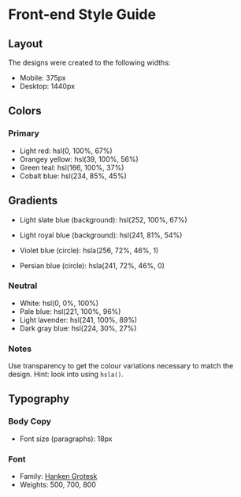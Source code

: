 # Front-end Style Guide

## Layout

The designs were created to the following widths:

- Mobile: 375px
- Desktop: 1440px

## Colors

### Primary

- Light red: hsl(0, 100%, 67%)
- Orangey yellow: hsl(39, 100%, 56%)
- Green teal: hsl(166, 100%, 37%)
- Cobalt blue: hsl(234, 85%, 45%)

## Gradients

- Light slate blue (background): hsl(252, 100%, 67%)
- Light royal blue (background): hsl(241, 81%, 54%)

- Violet blue (circle): hsla(256, 72%, 46%, 1) 
- Persian blue (circle): hsla(241, 72%, 46%, 0)



### Neutral

- White: hsl(0, 0%, 100%)
- Pale blue: hsl(221, 100%, 96%)
- Light lavender: hsl(241, 100%, 89%)
- Dark gray blue: hsl(224, 30%, 27%)

### Notes

Use transparency to get the colour variations necessary to match the design. Hint: look into using `hsla()`.

## Typography

### Body Copy

- Font size (paragraphs): 18px

### Font

- Family: [Hanken Grotesk](https://fonts.google.com/specimen/Hanken+Grotesk)
- Weights: 500, 700, 800
